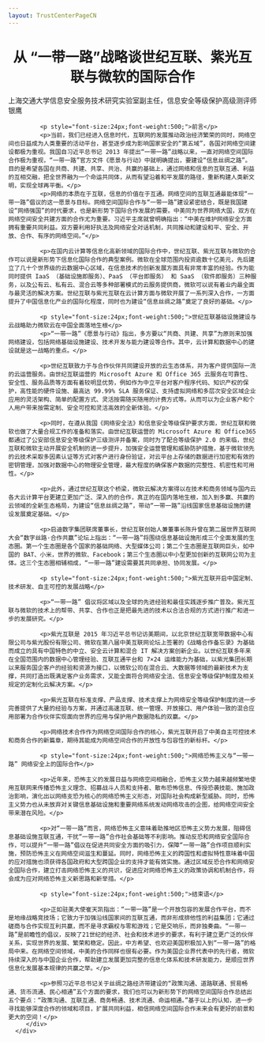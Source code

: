 ```yaml
---
layout: TrustCenterPageCN
---
```

<div class="row-fluid">
   <div class="span">
      <div>
         <div class="row-fluid grid-container mscom-grid-container subpageBody noBottomBorder" data-view4="2" data-view3="2" data-view2="2" data-view1="1" data-cols="2">
             <h1 style="font-size:28px;font-weight:500; text-align:center;"><strong>从 “一带一路”战略谈世纪互联、紫光互联与微软的国际合作</strong></h1>
			 <p>上海交通大学信息安全服务技术研究实验室副主任，信息安全等级保护高级测评师 银鹰</p>
			 
			 <p style="font-size:24px;font-weight:500;">前言</p>			 
			 <p>当前，我们已经进入信息时代，互联网的发展推动政治经济繁荣的同时，网络空间也日益成为人类重要的活动平台，甚至逐步成为影响国家安全的“第五域”，各国对网络空间建设都极为重视。我国自习近平总书记 2013 年提出“一带一路”战略以来，一直对网络空间国际合作极为重视，“一带一路”官方文件《愿景与行动》中就明确提出，要建设“信息丝绸之路”。目的是希望各国在共商、共建、共享、共治、共赢的基础上，通过网络和信息的互联互通、利益的互相交融，把全世界融为一个命运共同体，从而有望沿着和平发展的路径，重新构建人类新文明，实现全球再平衡。</p>
			 <p>网络的本质在于互联，信息的价值在于互通。网络空间的互联互通最能体现“一带一路”倡议的这一愿景与目标。网络空间国际合作与“一带一路”建设紧密结合，既是我国建设“网络强国”的时代要求，也是新形势下国际合作发展的需要。中美同为世界网络大国，双方在网络空间安全共建方面的合作尤为重要。习近平主席就曾明确指出：“中美在维护网络安全方面拥有重要共同利益。双方要利用好执法及网络安全对话机制，共同推动和建设和平、安全、开放、合作、有序的网络空间。”</p>
			 
			 <p>在国内云计算等信息化高新领域的国际合作中，世纪互联、紫光互联与微软的合作可以说是新形势下信息化国际合作的典型案例。微软在全球范围内投资逾数十亿美元，先后建立了几十个世界级的云数据中心区域，在信息技术的创新发展方面具有非常丰富的经验。作为能同时提供 IaaS （基础设施即服务）、PaaS （平台即服务） 和 SaaS （软件即服务）三种服务，以及公有云、私有云、混合云等多种部署模式的云服务提供商，微软可以说有着业内最全面与最灵活的解决方案。世纪互联与紫光互联在云计算方面与微软开展了一系列深入合作，一方面提升了中国信息化产业的国际化程度，同时也为建设“信息丝绸之路”奠定了良好的基础。</p>
			 
			 <p style="font-size:24px;font-weight:500;">世纪互联基础设施建设与云战略助力微软云在中国全面落地生根</p>			 
			 <p>“一带一路”《愿景与行动》指出，多方要以“共商、共建、共享”为原则来加强网络建设，包括网络基础设施建设、技术开发与能力建设等合作。其中，云计算和数据中心的建设就是这一战略的重点。</p>
			 
			 <p>世纪互联致力于与合作伙伴共同建设开放的云生态体系，并为客户提供国际一流的云运营服务。由世纪互联运营的 Microsoft Azure 和 Office 365 云服务在可靠性、安全性、服务品质等方面有着较明显优势，例如作为中立平台对客户程序代码、知识产权的保护，高性能的硬件设施、最高达 99.99% SLA 服务保证、支持虚拟网络和多层次安全区域企业应用的灵活架构、简单的配置方式、灵活按需随买随用的计费方式等。从而可以为企业客户和个人用户带来按需定制、安全可控和灵活高效的全新体验。</p>
			 
			 <p>同时，在遵从我国《网络安全法》和信息安全等级保护要求方面，世纪互联和微软也做了大量合规工作的准备和落实。由世纪互联运营的 Microsoft Azure 和 Office365 都通过了公安部信息安全等级保护三级测评并备案，同时为了配合等级保护 2.0 的来临，世纪互联和微软主动开展安全机制的进一步提升，加强安全运营管理和威胁防护措施，基于微软领先的云技术采取多因素认证等方式对客户进行身份验证，对云平台上存储的数据进行加密和有效的密钥管理，加强对数据中心的物理安全管理，最大程度的确保客户数据的完整性、机密性和可用性。</p>
			 
			 <p>此外，通过世纪互联这个桥梁，微软云解决方案得以在技术和商务领域与国内云各大云计算平台更建立更加广泛、深入的的合作，真正的在国内落地生根，加入到多赢、共赢的云领域的全新生态格局，为建设“信息丝绸之路”，带动“一带一路”沿线国家信息基础设施的建设发展奠定基础。</p>
			 
			 <p>启迪数字集团联席董事长，世纪互联创始人兼董事长陈升曾在第二届世界互联网大会“数字丝路·合作共赢”论坛上指出：“一带一路”将围绕信息基础设施形成三个全面发展的生态圈。第一个生态圈是各个国家的基础网络、大型媒体公司；第二个生态圈是互联网巨头，如中国的 BAT、小米，世界的微软、Facebook；第三个生态圈以中小型更加创新的互联网公司为主体。这三个生态圈相辅相成，“一带一路”建设需要其共同承担、协同发展。</p>
			 
			 <p style="font-size:24px;font-weight:500;">紫光互联开启中国定制、技术研发、自主可控的发展战略</p>			 
			 
			 <p>“一带一路” 倡议将区域以及全球的先进经验和最佳实践逐步推广普及。紫光互联与微软的技术上的帮带、共享、合作也正是把最先进的技术以合法合规的方式进行推广和进一步的发展研究。</p>
			 
			 <p>紫光互联是 2015 年习近平总书记访美期间，以北京世纪互联宽带数据中心有限公司与紫光股份有限公司、微软在第八届中美互联网论坛上签署的《战略合作备忘录》为基础而成立的具有中国特色的中立、安全云计算和混合 IT 解决方案创新企业。以世纪互联多年来在全国范围内的数据中心管理经验、互联互通平台和 7×24 运维能力为基础，以紫光集团长期以来服务国企客户的经验和资源为接口，以微软公司在混合云、大数据等领域的最新技术为支撑，共同打造出既满足客户业务需求，又能全面符合网络安全法、信息安全等级保护制度及相关规定的定制化云解决方案。</p>
			 
			 <p>紫光互联在标准支撑、产品支撑、技术支撑上为网络安全等级保护制度的进一步完善提供了大量的经验与方案，并通过高速互联、统一管理、开放接口、用户体验一致的混合应用部署为合作伙伴实现面向世界的应用与保护用户数据隐私的双赢。</p>
			 
			 <p>网络技术合作作为网络空间国际合作的核心，紫光互联开启了中美自主可控技术和商务合作的新篇章，期待其能成为网络空间合作的开放性与包容性的新标杆。</p>
			 
			 <p style="font-size:24px;font-weight:500;">网络恐怖主义与“一带一路” 网络安全上的国际合作</p>			 
			 
			 <p>近年来，恐怖主义的发展日益与网络空间相融合，恐怖主义势力越来越频繁地使用互联网来传播恐怖主义理念、招募战斗人员和支持者、散布恐怖信息、传授恐袭技能、施加政治影响，演化出以网络支恐为核心的网络恐怖主义形态，对国际社会构成新型威胁。同时，恐怖主义势力也从未放弃对关键信息基础设施和重要网络系统发动网络攻击的企图，给网络空间安全带来潜在风险。</p>
			 
			 <p>对“一带一路”而言，网络恐怖主义意味着助推地区恐怖主义势力发展，阻碍信息基础设施互联互通，干扰“一带一路”合作社会基础等不利影响。推动反恐和网络安全国际合作，可以提升“一带一路”倡议在促进共同安全方面的吸引力，保障“一带一路”合作项目顺利实施，预防恐怖主义在网络空间滋生和蔓延。同时，网络恐怖主义的跨国性和虚拟特性意味着中国的应对措施也须获得各国政府和大型跨国企业的支持才能有效实施。通过区域反恐合作和网络安全国际合作，建立打击网络恐怖主义的共识，促进应对网络恐怖主义的政策协调和机制合作，将会成为应对网络恐怖主义新思路和新举措。</p>
			 
			 <p style="font-size:24px;font-weight:500;">结束语</p>			 
			 
			 <p>正如驻美大使崔天凯指出：“一带一路”是一个开放包容的发展合作平台，而不是地缘战略竞技场；它致力于加强沿线国家间的互联互通，而非形成排他性的利益集团；它通过磋商与合作实现互利共赢，而不是寻求霸权与零和游戏；它是交响乐，而非独奏曲。“一带一路”是前瞻性的倡议，反映了21世纪的经济、社会和技术进步的要求，有利于建立更广泛的伙伴关系，实现世界的发展、繁荣和稳定。因此，中方希望、也欢迎美国积极加入到“一带一路”的格局中来。在网络空间领域，中美的合作同样也很有必要。作为美国企业界代表中的先行者，微软持续深入的与中国企业合作，帮助建立发展更加完整的信息化体系和技术研发能力，是顺应世界信息化发展基本规律的共赢之举。</p>
			 
			 <p>参照习近平总书记关于丝绸之路经济带建设的“政策沟通、道路联通、贸易畅通、货币流通、民心相通”五个方面的要求，我们也可以为新形势下的网络空间国际合作总结出五个要点：“政策沟通、互联互通、商务畅通、技术流通、命运相通。”基于以上的认知，进一步寻找能够深度合作的领域和项目，扩展共同利益，相信网络空间国际合作未来会有更好的前景和更大的空间！</p>
         </div>
      </div>
   </div>
</div>
<div class="row-fluid" data-view4="1" data-view3="1" data-view2="1" data-view1="1" data-cols="1">
   <div class="span bp0-col-1-1 bp1-col-1-1 bp2-col-1-1 bp3-col-1-1"></div>
</div>
